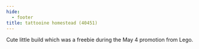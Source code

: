 ```yaml
---
hide:
  - footer
title: tattooine homestead (40451)
---
```


Cute little build which was a freebie during the May 4 promotion from Lego.
